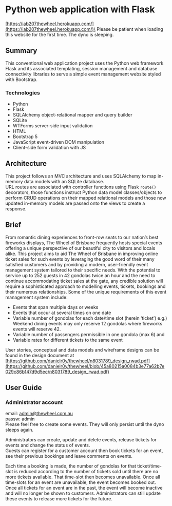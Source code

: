 # Python web application with Flask
[https://iab207thewheel.herokuapp.com/](https://iab207thewheel.herokuapp.com/)\
Please be patient when loading this website for the first time. The dyno is sleeping.

## Summary
This conventional web application project uses the Python web framework Flask and its associated templating, session management and database connectivity libraries to serve a simple event management website styled with Bootstrap.

### Technologies
* Python
* Flask
* SQLAlchemy object-relational mapper and query builder
* SQLite
* WTForms server-side input validation
* HTML
* Bootstrap 5
* JavaScript event-driven DOM manipulation
* Client-side form validation with JS

## Architecture 
This project follows an MVC architecture and uses SQLAlchemy to map in-memory data models with an SQLite database.\
URL routes are associated with controller functions using Flask `route()` decorators, those functions instruct  Python data model classes/objects to perform CRUD operations on their mapped relational models and those now updated in-memory models are passed onto the views to create a response.

## Brief
From romantic dining experiences to front-row seats to our nation’s best fireworks displays, The Wheel of Brisbane frequently hosts special events offering a unique perspective of our beautiful city to visitors and locals alike. This project aims to aid The Wheel of Brisbane in improving online ticket sales for such events by leveraging the good word of their many satisfied customers and by providing a modern, user-friendly event management system tailored to their specific needs. With the potential to service up to 252 guests in 42 gondolas twice an hour and the need to continue accommodating ticket sales at the gate, any credible solution will require a sophisticated approach to modelling events, tickets, bookings and their numerous relationships. Some of the unique requirements of this event management system include:
* Events that span multiple days or weeks
* Events that occur at several times on one date
* Variable number of gondolas for each date/time slot (herein ‘ticket’) e.g.) Weekend dining events may only reserve 12 gondolas where fireworks events will reserve 42.
* Variable number of passengers permissible in one gondola (max 6) and
* Variable rates for different tickets to the same event

User stories, conceptual and data models and wireframe designs can be found in the design document at [https://github.com/danielr0y/thewheel/n8031789_design_rwad.pdf](https://github.com/danielr0y/thewheel/blob/45a80215a0084b3e77a62b7e029c86b147d9d5ec/n8031789_design_rwad.pdf)

## User Guide
### Administrator account
email: admin@thewheel.com.au\
passw: admin\
Please feel free to create some events. They will only persist until the dyno sleeps again.

Administrators can create, update and delete events, release tickets for events and change the status of events.\
Guests can register for a customer account then book tickets for an event, see their previous bookings and leave comments on events.

Each time a booking is made, the number of gondolas for that ticket/time-slot is reduced according to the number of tickets sold until there are no more tickets available. That time-slot then becomes unavailable. Once all time-slots for an event are unavailable, the event becomes booked out.\
Once all tickets for an event are in the past, the event will become inactive and will no longer be shown to customers. Administrators can still update these events to release more tickets for the future.